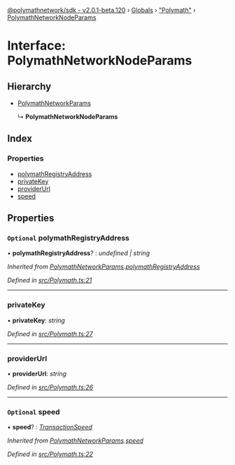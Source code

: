 [@polymathnetwork/sdk - v2.0.1-beta.120](../README.md) › [Globals](../globals.md) › ["Polymath"](../modules/_polymath_.md) › [PolymathNetworkNodeParams](_polymath_.polymathnetworknodeparams.md)

# Interface: PolymathNetworkNodeParams

## Hierarchy

- [PolymathNetworkParams](_polymath_.polymathnetworkparams.md)

  ↳ **PolymathNetworkNodeParams**

## Index

### Properties

- [polymathRegistryAddress](_polymath_.polymathnetworknodeparams.md#optional-polymathregistryaddress)
- [privateKey](_polymath_.polymathnetworknodeparams.md#privatekey)
- [providerUrl](_polymath_.polymathnetworknodeparams.md#providerurl)
- [speed](_polymath_.polymathnetworknodeparams.md#optional-speed)

## Properties

### `Optional` polymathRegistryAddress

• **polymathRegistryAddress**? : _undefined | string_

_Inherited from [PolymathNetworkParams](_polymath_.polymathnetworkparams.md).[polymathRegistryAddress](_polymath_.polymathnetworkparams.md#optional-polymathregistryaddress)_

_Defined in [src/Polymath.ts:21](https://github.com/PolymathNetwork/polymath-sdk/blob/1da5bc5/src/Polymath.ts#L21)_

---

### privateKey

• **privateKey**: _string_

_Defined in [src/Polymath.ts:27](https://github.com/PolymathNetwork/polymath-sdk/blob/1da5bc5/src/Polymath.ts#L27)_

---

### providerUrl

• **providerUrl**: _string_

_Defined in [src/Polymath.ts:26](https://github.com/PolymathNetwork/polymath-sdk/blob/1da5bc5/src/Polymath.ts#L26)_

---

### `Optional` speed

• **speed**? : _[TransactionSpeed](../enums/_types_index_.transactionspeed.md)_

_Inherited from [PolymathNetworkParams](_polymath_.polymathnetworkparams.md).[speed](_polymath_.polymathnetworkparams.md#optional-speed)_

_Defined in [src/Polymath.ts:22](https://github.com/PolymathNetwork/polymath-sdk/blob/1da5bc5/src/Polymath.ts#L22)_
